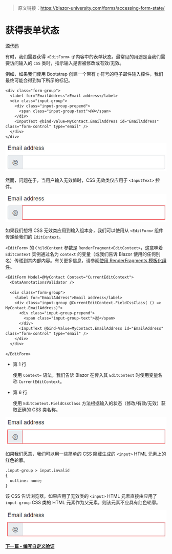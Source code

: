 > 原文链接：https://blazor-university.com/forms/accessing-form-state/

# 获得表单状态
[源代码](https://github.com/mrpmorris/blazor-university/tree/master/src/Forms/AccessingFormState)

有时，我们需要获得 `<EditForm>` 子内容中的表单状态。最常见的用途是当我们需要访问输入的 `CSS` 类时，指示输入是否被修改或有效/无效。

例如，如果我们使用 Bootstrap 创建一个带有 `@` 符号的电子邮件输入控件，我们最终可能会得到如下所示的标记。

```
<div class="form-group">
  <label for="EmailAddress">Email address</label>
  <div class="input-group">
    <div class="input-group-prepend">
      <span class="input-group-text">@@</span>
    </div>
    <InputText @bind-Value=MyContact.EmailAddress id="EmailAddress" class="form-control" type="email" />
  </div>
</div>
```

![带有 @ 符号的电子邮件输入](PrependedEmail.jpg)

然而，问题在于，当用户输入无效值时，CSS 无效类仅应用于 `<InputText>` 控件。


![带有错误的前置电子邮件输入](PrependedEmailError.jpg)

如果我们想将 CSS 无效类应用到输入组本身，我们可以使用从 `<EditForm>` 组件传递给我们的 `EditContext`。

`<EditForm>` 的 `ChildContent` 参数是 `RenderFragment<EditContext>`，这意味着 `EditContext` 实例通过名为 `context` 的变量（或我们告诉 Blazor 使用的任何别名）传递到其内部内容。有关更多信息，请参阅[使用 RenderFragments 模板化组件](https://feiyun0112.github.io/blazor-university.zh-cn/templating-components-with-renderfragements/)。

```
<EditForm Model=@MyContact Context="CurrentEditContext">
  <DataAnnotationsValidator />

  <div class="form-group">
    <label for="EmailAddress">Email address</label>
    <div class="input-group @CurrentEditContext.FieldCssClass( () => MyContact.EmailAddress)">
      <div class="input-group-prepend">
        <span class="input-group-text">@@</span>
      </div>
      <InputText @bind-Value=MyContact.EmailAddress id="EmailAddress" class="form-control" type="email" />
    </div>
  </div>

</EditForm>
```

- 第 1 行

  使用 `Context=` 语法，我们告诉 Blazor 在传入其 `EditContext` 时使用变量名称 `CurrentEditContext`。


- 第 6 行

  使用 `EditContext.FieldCssClass` 方法根据输入的状态（修改/有效/无效）获取正确的 CSS 类名称。

![前置电子邮件输入，错误 CSS 应用于父元素](PrependedEmailError2.jpg)

如果我们愿意，我们可以用一些简单的 CSS 隐藏生成的 `<input>` HTML 元素上的红色轮廓。

```
.input-group > input.invalid
{
  outline: none;
}
```
该 CSS 告诉浏览器，如果应用了无效类的 `<input>` HTML 元素直接由应用了 `input-group` CSS 类的 HTML 元素作为父元素，则该元素不应具有红色轮廓。


![输入仅勾勒出外部元素](PrependedEmailError3.jpg)

**[下一篇 - 编写自定义验证](https://feiyun0112.github.io/blazor-university.zh-cn/forms/writing-custom-validation/)**
